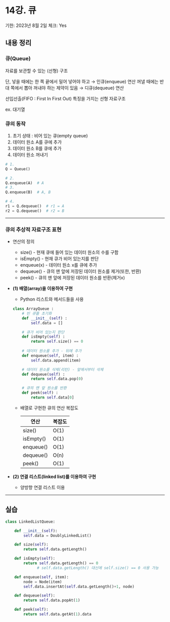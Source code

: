 # 14강. 큐

기한: 2023년 8월 2일
체크: Yes

## 내용 정리

### 큐(Queue)

자료를 보관할 수 있는 (선형) 구조

단, 넣을 때에는 한 쪽 끝에서 밀어 넣어야 하고  → 인큐(enqueue) 연산 
꺼낼 때에는 반대 쪽에서 뽑아 꺼내야 하는 제약이 있음  → 디큐(dequeue) 연산

선입선출(FIFO : First In First Out) 특징을 가지는 선형 자료구조

ex. 대기열

### 큐의 동작

1. 초기 상태 : 비어 있는 큐(empty queue)
2. 데이터 원소 A를 큐에 추가
3. 데이터 원소 B를 큐에 추가
4. 데이터 원소 꺼내기

```python
# 1.
Q = Queue()

# 2.
Q.enqueue(A)  # A
# 3.
Q.enqueue(B)  # A, B

# 4.
r1 = Q.dequeue()  # r1 = A
r2 = Q.dequeue()  # r2 = B
```

 ****

### **큐의 추상적 자료구조 표현**

- 연산의 정의
    - size() - 현재 큐에 들어 있는 데이터 원소의 수를 구함
    - isEmpty() - 현재 큐가 비어 있는지를 판단
    - enqueue(x) - 데이터 원소 x를 큐에 추가
    - dequeue() - 큐의 맨 앞에 저장된 데이터 원소를 제거(또한, 반환)
    - peek() - 큐의 맨 앞에 저장된 데이터 원소를 반환(제거x)
- **(1) 배열(array)을 이용하여 구현**
    - Python 리스트와 메서드들을 사용
    
    ```python
    class ArrayQueue :
    	# 빈 큐를 초기화
    	def __init__(self) :
    		self.data = []
    
    	# 큐가 비어 있는지 판단
    	def isEmpty(self) :
    		return self.size() == 0
    	
    	# 데이터 원소를 추가 - 뒤에 추가
    	def enqueue(self, item) :
    		self.data.append(item)
    
    	# 데이터 원소를 삭제(리턴) - 앞에서부터 삭제
    	def dequeue(self) :
    		return self.data.pop(0)
    
    	# 큐의 맨 앞 원소를 반환
    	def peek(self) :
    		return self.data[0]
    ```
    
    - 배열로 구현한 큐의 연산 복잡도
        
        
        | 연산 | 복잡도 |
        | --- | --- |
        | size() | O(1) |
        | isEmpty() | O(1) |
        | enqueue() | O(1) |
        | dequeue() | O(n) |
        | peek() | O(1) |
- **(2) 연결 리스트(linked list)를 이용하여 구현**
    - 양방향 연결 리스트 이용

---

## 실습

```python
class LinkedListQueue:

    def __init__(self):
        self.data = DoublyLinkedList()

    def size(self):
        return self.data.getLength()

    def isEmpty(self):
        return self.data.getLength() == 0
			  # self.data.getLength() 대신에 self.size() == 0 사용 가능

    def enqueue(self, item):
        node = Node(item)
        self.data.insertAt(self.data.getLength()+1, node)

    def dequeue(self):
        return self.data.popAt(1)

    def peek(self):
        return self.data.getAt(1).data
```
